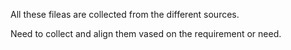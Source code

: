 All these fileas are collected from the different sources. 

Need to collect and align them vased on the requirement or need. 

